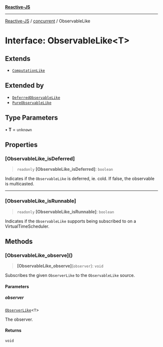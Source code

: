 [**Reactive-JS**](../../README.md)

***

[Reactive-JS](../../README.md) / [concurrent](../README.md) / ObservableLike

# Interface: ObservableLike\<T\>

## Extends

- [`ComputationLike`](../../computations/interfaces/ComputationLike.md)

## Extended by

- [`DeferredObservableLike`](DeferredObservableLike.md)
- [`PureObservableLike`](PureObservableLike.md)

## Type Parameters

• **T** = `unknown`

## Properties

### \[ObservableLike\_isDeferred\]

> `readonly` **\[ObservableLike\_isDeferred\]**: `boolean`

Indicates if the `ObservableLike` is deferred, ie. cold. If false,
the observable is multicasted.

***

### \[ObservableLike\_isRunnable\]

> `readonly` **\[ObservableLike\_isRunnable\]**: `boolean`

Indicates if the `ObservableLike` supports being subscribed to
on a VirtualTimeScheduler.

## Methods

### \[ObservableLike\_observe\]()

> **\[ObservableLike\_observe\]**(`observer`): `void`

Subscribes the given `ObserverLike` to the `ObservableLike` source.

#### Parameters

##### observer

[`ObserverLike`](ObserverLike.md)\<`T`\>

The observer.

#### Returns

`void`
